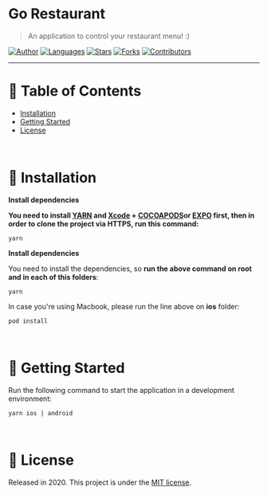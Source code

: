 # Go Restaurant

> An application to control your restaurant menu! :)

[![Author](https://img.shields.io/badge/author-jennifertakagi-ff9000?style=flat-square)](https://github.com/jennifertakagi)
[![Languages](https://img.shields.io/github/languages/count/jennifertakagi/go-restaurant?color=%23ff9000&style=flat-square)](#)
[![Stars](https://img.shields.io/github/stars/jennifertakagi/go-restaurant?color=ff9000&style=flat-square)](https://github.com/jennifertakagi/go-restaurant/stargazers)
[![Forks](https://img.shields.io/github/forks/jennifertakagi/go-restaurant?color=%23ff9000&style=flat-square)](https://github.com/jennifertakagi/go-restaurant/network/members)
[![Contributors](https://img.shields.io/github/contributors/jennifertakagi/go-restaurant?color=ff9000&style=flat-square)](https://github.com/jennifertakagi/go-restaurant/graphs/contributors)

---

# :pushpin: Table of Contents
* [Installation](#construction_worker-installation)
* [Getting Started](#runner-getting-started)
* [License](#closed_book-license)

<br />

# :construction_worker: Installation

**Install dependencies**

**You need to install [YARN](https://yarnpkg.com/) and [Xcode](https://apps.apple.com/us/app/xcode/id497799835?mt=12) + [COCOAPODS](https://cocoapods.org/)or [EXPO](https://expo.io/) first, then in order to clone the project via HTTPS, run this command:**

```yarn```


**Install dependencies**

You need to install the dependencies, so **run the above command on root and in each of this folders**:

```yarn```

In case you're using Macbook, please run the line above on **ios** folder:

```pod install```

<br />

# :runner: Getting Started

Run the following command to start the application in a development environment:

```yarn ios | android```

<br />


# :closed_book: License

Released in 2020.
This project is under the [MIT license](https://github.com/jennifertakagi/go-restaurant/master/LICENSE).
